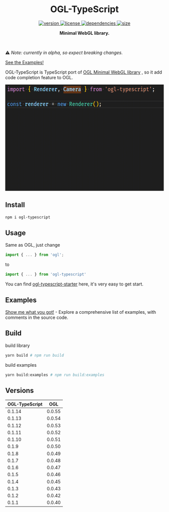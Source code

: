 <h1 align="center">OGL-TypeScript</h1>

<p align="center">
    <a href="https://npmjs.org/package/ogl-typescript">
        <img src="https://img.shields.io/npm/v/ogl-typescript.svg" alt="version" />
    </a>
    <a href="https://github.com/nshen/ogl-typescript/blob/master/LICENSE">
        <img src="https://img.shields.io/npm/l/ogl-typescript.svg" alt="license" />
    </a>
    <a href="https://david-dm.org/nshen/ogl-typescript">
        <img src="https://img.shields.io/david/nshen/ogl-typescript.svg" alt="dependencies" />
    </a>
    <a href="https://bundlephobia.com/result?p=ogl-typescript">
        <img src="https://badgen.net/bundlephobia/minzip/ogl-typescript" alt="size" />
    </a>
</p>

<p align="center"><b>Minimal WebGL library.</b></p>

<br />

⚠️ _Note: currently in alpha, so expect breaking changes._

[See the Examples!](https://nshen.github.io/ogl-typescript/examples)

OGL-TypeScript is TypeScript port of [OGL Minimal WebGL library](https://github.com/oframe/ogl) , so it add code completion feature to OGL.

<img src="./code-complete.gif"  width="577px" height="337px" />

## Install

```bash
npm i ogl-typescript
```

## Usage

Same as OGL, just change

```typescript
import { ... } from 'ogl';
```

to

```typescript
import { ... } from 'ogl-typescript'
```

You can find [ogl-typescript-starter](https://github.com/nshen/ogl-typescript-starter) here, it's very easy to get start.

## Examples

[Show me what you got!](https://nshen.github.io/ogl-typescript/examples) - Explore a comprehensive list of examples, with comments in the source code.

## Build

build library

```bash
yarn build # npm run build
```

build examples

```bash
yarn build:examples # npm run build:examples
```

## Versions

| OGL-TypeScript | OGL    |
| -------------- | ------ |
| 0.1.14         | 0.0.55 |
| 0.1.13         | 0.0.54 |
| 0.1.12         | 0.0.53 |
| 0.1.11         | 0.0.52 |
| 0.1.10         | 0.0.51 |
| 0.1.9          | 0.0.50 |
| 0.1.8          | 0.0.49 |
| 0.1.7          | 0.0.48 |
| 0.1.6          | 0.0.47 |
| 0.1.5          | 0.0.46 |
| 0.1.4          | 0.0.45 |
| 0.1.3          | 0.0.43 |
| 0.1.2          | 0.0.42 |
| 0.1.1          | 0.0.40 |
